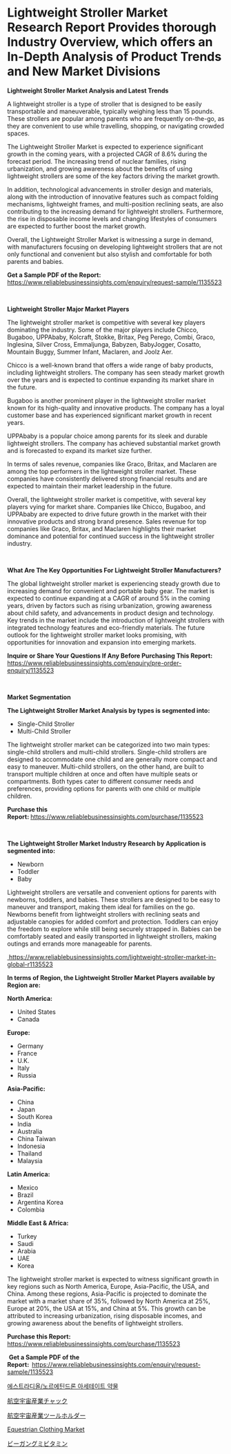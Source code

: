 <p><h1>Lightweight Stroller Market Research Report Provides thorough Industry Overview, which offers an In-Depth Analysis of Product Trends and New Market Divisions</h1></p><p><strong>Lightweight Stroller Market Analysis and Latest Trends</strong></p>
<p><p>A lightweight stroller is a type of stroller that is designed to be easily transportable and maneuverable, typically weighing less than 15 pounds. These strollers are popular among parents who are frequently on-the-go, as they are convenient to use while travelling, shopping, or navigating crowded spaces.</p><p>The Lightweight Stroller Market is expected to experience significant growth in the coming years, with a projected CAGR of 8.6% during the forecast period. The increasing trend of nuclear families, rising urbanization, and growing awareness about the benefits of using lightweight strollers are some of the key factors driving the market growth.</p><p>In addition, technological advancements in stroller design and materials, along with the introduction of innovative features such as compact folding mechanisms, lightweight frames, and multi-position reclining seats, are also contributing to the increasing demand for lightweight strollers. Furthermore, the rise in disposable income levels and changing lifestyles of consumers are expected to further boost the market growth.</p><p>Overall, the Lightweight Stroller Market is witnessing a surge in demand, with manufacturers focusing on developing lightweight strollers that are not only functional and convenient but also stylish and comfortable for both parents and babies.</p></p>
<p><strong>Get a Sample PDF of the Report:&nbsp;</strong> <a href="https://www.reliablebusinessinsights.com/enquiry/request-sample/1135523">https://www.reliablebusinessinsights.com/enquiry/request-sample/1135523</a></p>
<p>&nbsp;</p>
<p><strong>Lightweight Stroller Major Market Players</strong></p>
<p><p>The lightweight stroller market is competitive with several key players dominating the industry. Some of the major players include Chicco, Bugaboo, UPPAbaby, Kolcraft, Stokke, Britax, Peg Perego, Combi, Graco, Inglesina, Silver Cross, Emmaljunga, Babyzen, BabyJogger, Cosatto, Mountain Buggy, Summer Infant, Maclaren, and Joolz Aer.</p><p>Chicco is a well-known brand that offers a wide range of baby products, including lightweight strollers. The company has seen steady market growth over the years and is expected to continue expanding its market share in the future.</p><p>Bugaboo is another prominent player in the lightweight stroller market known for its high-quality and innovative products. The company has a loyal customer base and has experienced significant market growth in recent years.</p><p>UPPAbaby is a popular choice among parents for its sleek and durable lightweight strollers. The company has achieved substantial market growth and is forecasted to expand its market size further.</p><p>In terms of sales revenue, companies like Graco, Britax, and Maclaren are among the top performers in the lightweight stroller market. These companies have consistently delivered strong financial results and are expected to maintain their market leadership in the future.</p><p>Overall, the lightweight stroller market is competitive, with several key players vying for market share. Companies like Chicco, Bugaboo, and UPPAbaby are expected to drive future growth in the market with their innovative products and strong brand presence. Sales revenue for top companies like Graco, Britax, and Maclaren highlights their market dominance and potential for continued success in the lightweight stroller industry.</p></p>
<p>&nbsp;</p>
<p><strong>What Are The Key Opportunities For Lightweight Stroller Manufacturers?</strong></p>
<p><p>The global lightweight stroller market is experiencing steady growth due to increasing demand for convenient and portable baby gear. The market is expected to continue expanding at a CAGR of around 5% in the coming years, driven by factors such as rising urbanization, growing awareness about child safety, and advancements in product design and technology. Key trends in the market include the introduction of lightweight strollers with integrated technology features and eco-friendly materials. The future outlook for the lightweight stroller market looks promising, with opportunities for innovation and expansion into emerging markets.</p></p>
<p><strong>Inquire or Share Your Questions If Any Before Purchasing This Report:</strong> <a href="https://www.reliablebusinessinsights.com/enquiry/pre-order-enquiry/1135523">https://www.reliablebusinessinsights.com/enquiry/pre-order-enquiry/1135523</a></p>
<p>&nbsp;</p>
<p><strong>Market Segmentation</strong></p>
<p><strong>The Lightweight Stroller Market Analysis by types is segmented into:</strong></p>
<p><ul><li>Single-Child Stroller</li><li>Multi-Child Stroller</li></ul></p>
<p><p>The lightweight stroller market can be categorized into two main types: single-child strollers and multi-child strollers. Single-child strollers are designed to accommodate one child and are generally more compact and easy to maneuver. Multi-child strollers, on the other hand, are built to transport multiple children at once and often have multiple seats or compartments. Both types cater to different consumer needs and preferences, providing options for parents with one child or multiple children.</p></p>
<p><strong>Purchase this Report:&nbsp;</strong><a href="https://www.reliablebusinessinsights.com/purchase/1135523">https://www.reliablebusinessinsights.com/purchase/1135523</a></p>
<p>&nbsp;</p>
<p><strong>The Lightweight Stroller Market Industry Research by Application is segmented into:</strong></p>
<p><ul><li>Newborn</li><li>Toddler</li><li>Baby</li></ul></p>
<p><p>Lightweight strollers are versatile and convenient options for parents with newborns, toddlers, and babies. These strollers are designed to be easy to maneuver and transport, making them ideal for families on the go. Newborns benefit from lightweight strollers with reclining seats and adjustable canopies for added comfort and protection. Toddlers can enjoy the freedom to explore while still being securely strapped in. Babies can be comfortably seated and easily transported in lightweight strollers, making outings and errands more manageable for parents.</p></p>
<p><a href="https://www.reliablebusinessinsights.com/lightweight-stroller-market-in-global-r1135523">&nbsp;https://www.reliablebusinessinsights.com/lightweight-stroller-market-in-global-r1135523</a></p>
<p><strong>In terms of Region, the Lightweight Stroller Market Players available by Region are:</strong></p>
<p>
    <p> <strong> North America: </strong>
        <ul>
            <li>United States</li>
            <li>Canada</li>
        </ul>
        </p> 
    <p> <strong> Europe: </strong>
        <ul>
            <li>Germany</li>
            <li>France</li>
            <li>U.K.</li>
            <li>Italy</li>
            <li>Russia</li>
        </ul>
        </p> 
    <p> <strong> Asia-Pacific: </strong>
        <ul>
            <li>China</li>
            <li>Japan</li>
            <li>South Korea</li>
            <li>India</li>
            <li>Australia</li>
            <li>China Taiwan</li>
            <li>Indonesia</li>
            <li>Thailand</li>
            <li>Malaysia</li>
        </ul>
        </p> 
    <p> <strong> Latin America: </strong>
        <ul>
            <li>Mexico</li>
            <li>Brazil</li>
            <li>Argentina Korea</li>
            <li>Colombia</li>
        </ul>
        </p> 
    <p> <strong> Middle East & Africa: </strong>
        <ul>
            <li>Turkey</li>
            <li>Saudi</li>
            <li>Arabia</li>
            <li>UAE</li>
            <li>Korea</li>
        </ul>
    </p>
    </p>
<p><p>The lightweight stroller market is expected to witness significant growth in key regions such as North America, Europe, Asia-Pacific, the USA, and China. Among these regions, Asia-Pacific is projected to dominate the market with a market share of 35%, followed by North America at 25%, Europe at 20%, the USA at 15%, and China at 5%. This growth can be attributed to increasing urbanization, rising disposable incomes, and growing awareness about the benefits of lightweight strollers.</p></p>
<p><strong>Purchase this Report: </strong><a href="https://www.reliablebusinessinsights.com/purchase/1135523">https://www.reliablebusinessinsights.com/purchase/1135523</a></p>
<p>&nbsp;<strong>Get a Sample PDF of the Report:&nbsp;&nbsp;</strong><a href="https://www.reliablebusinessinsights.com/enquiry/request-sample/1135523">https://www.reliablebusinessinsights.com/enquiry/request-sample/1135523</a></p>
<p><strong></strong></p>
<p><p><a href="https://github.com/ROBERTS65DAVID/Market-Research-Report-List-1/blob/main/3681918148524.md">에스트라디올/노르에틴드론 아세테이트 약물</a></p><p><a href="https://github.com/xtkhtofdt934839/Market-Research-Report-List-2/blob/main/5857436140645.md">航空宇宙産業チャック</a></p><p><a href="https://github.com/LeoraEber/Market-Research-Report-List-1/blob/main/1843630140644.md">航空宇宙産業ツールホルダー</a></p><p><a href="https://github.com/derrinmiltonellis35gcl/Market-Research-Report-List-3/blob/main/equestrian-clothing-market.md">Equestrian Clothing Market</a></p><p><a href="https://medium.com/@mzurpwxu46/%E6%AC%A1%E3%81%AE%E6%96%87%E7%AB%A0%E3%82%92%E6%97%A5%E6%9C%AC%E8%AA%9E%E3%81%AB%E7%BF%BB%E8%A8%B3%E3%81%97%E3%81%BE%E3%81%99-%E4%B8%96%E7%95%8C%E3%81%AE%E3%83%93%E3%83%BC%E3%82%AC%E3%83%B3%E7%94%A8%E3%82%B0%E3%83%9F%E3%83%93%E3%82%BF%E3%83%9F%E3%83%B3%E5%B8%82%E5%A0%B4%E8%A6%8F%E6%A8%A1%E3%81%A8%E3%82%B7%E3%82%A7%E3%82%A2%E3%81%AE%E5%88%86%E6%9E%90-%E8%A3%BD%E5%93%81%E3%82%BF%E3%82%A4%E3%83%97%E5%88%A5-%E5%BF%9C%E7%94%A8%E5%88%A5-%E5%9C%B0%E5%9F%9F%E5%88%A5-%E4%BA%88%E6%B8%AC-2024%E5%B9%B4-2031%E5%B9%B4-f0842983689d">ビーガングミビタミン</a></p></p>